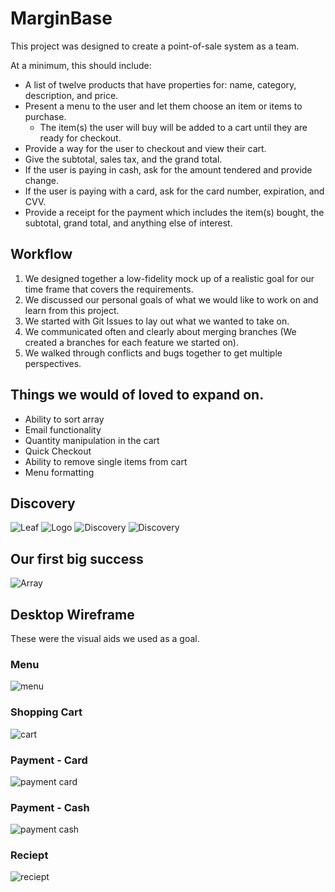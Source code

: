 # MarginBase

This project was designed to create a point-of-sale system as a team.

At a minimum, this should include:

- A list of twelve products that have properties for: name, category, description, and price.
- Present a menu to the user and let them choose an item or items to purchase.
  - The item(s) the user will buy will be added to a cart until they are ready for checkout.
- Provide a way for the user to checkout and view their cart.
- Give the subtotal, sales tax, and the grand total.
- If the user is paying in cash, ask for the amount tendered and provide
change.
- If the user is paying with a card, ask for the card number, expiration, and
CVV.
- Provide a receipt for the payment which includes the item(s) bought, the
subtotal, grand total, and anything else of interest.

## Workflow

1. We designed together a low-fidelity mock up of a realistic goal for our time frame that covers the requirements.
2. We discussed our personal goals of what we would like to work on and learn from this project.
3. We started with Git Issues to lay out what we wanted to take on.
4. We communicated often and clearly about merging branches (We created a branches for each feature we started on).
5. We walked through conflicts and bugs together to get multiple perspectives.

## Things we would of loved to expand on.

- Ability to sort array
- Email functionality
- Quantity manipulation in the cart
- Quick Checkout
- Ability to remove single items from cart
- Menu formatting

## Discovery 

![Leaf](https://raw.githubusercontent.com/BrandonKlotz/pos-lab/master/assets/img/LeafAnatomy.jpg)
![Logo](https://raw.githubusercontent.com/BrandonKlotz/pos-lab/master/assets/img/logo.svg)
![Discovery](https://raw.githubusercontent.com/BrandonKlotz/pos-lab/master/assets/img/discovery1.jpg)
![Discovery](https://raw.githubusercontent.com/BrandonKlotz/pos-lab/master/assets/img/discovery2.jpg)

## Our first big success

![Array](https://raw.githubusercontent.com/BrandonKlotz/pos-lab/master/assets/img/array.png)

## Desktop Wireframe
These were the visual aids we used as a goal.

### Menu
![menu](https://raw.githubusercontent.com/BrandonKlotz/pos-lab/master/assets/img/Menu.png)

### Shopping Cart
![cart](https://raw.githubusercontent.com/BrandonKlotz/pos-lab/master/assets/img/ShoppingCart.png)

### Payment - Card
![payment card](https://raw.githubusercontent.com/BrandonKlotz/pos-lab/master/assets/img/Payment-Card.png)

### Payment - Cash
![payment cash](https://raw.githubusercontent.com/BrandonKlotz/pos-lab/master/assets/img/Payment-Cash.png)

### Reciept
![reciept](https://raw.githubusercontent.com/BrandonKlotz/pos-lab/master/assets/img/Reciept.png)
